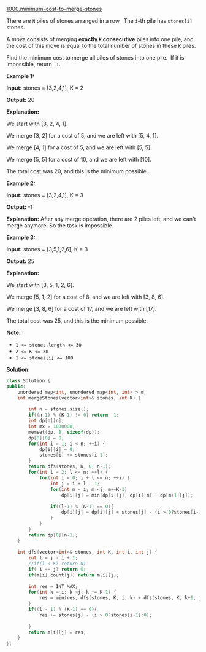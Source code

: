 [1000.minimum-cost-to-merge-stones](https://leetcode.com/problems/minimum-cost-to-merge-stones/)  

There are `N` piles of stones arranged in a row.  The `i`\-th pile has `stones[i]` stones.

A _move_ consists of merging **exactly `K` consecutive** piles into one pile, and the cost of this move is equal to the total number of stones in these `K` piles.

Find the minimum cost to merge all piles of stones into one pile.  If it is impossible, return `-1`.

**Example 1:**

  
**Input:** stones = \[3,2,4,1\], K = 2
  
**Output:** 20
  
**Explanation:** 
  
We start with \[3, 2, 4, 1\].
  
We merge \[3, 2\] for a cost of 5, and we are left with \[5, 4, 1\].
  
We merge \[4, 1\] for a cost of 5, and we are left with \[5, 5\].
  
We merge \[5, 5\] for a cost of 10, and we are left with \[10\].
  
The total cost was 20, and this is the minimum possible.
  

**Example 2:**

  
**Input:** stones = \[3,2,4,1\], K = 3
  
**Output:** \-1
  
**Explanation:** After any merge operation, there are 2 piles left, and we can't merge anymore.  So the task is impossible.
  

**Example 3:**

  
**Input:** stones = \[3,5,1,2,6\], K = 3
  
**Output:** 25
  
**Explanation:** 
  
We start with \[3, 5, 1, 2, 6\].
  
We merge \[5, 1, 2\] for a cost of 8, and we are left with \[3, 8, 6\].
  
We merge \[3, 8, 6\] for a cost of 17, and we are left with \[17\].
  
The total cost was 25, and this is the minimum possible.
  

**Note:**

*   `1 <= stones.length <= 30`
*   `2 <= K <= 30`
*   `1 <= stones[i] <= 100`  



**Solution:**  

```cpp
class Solution {
public:
    unordered_map<int, unordered_map<int, int> > m;
    int mergeStones(vector<int>& stones, int K) {
        
        int n = stones.size();
        if((n-1) % (K-1) != 0) return -1;
        int dp[n][n];
        int mx = 1000000;
        memset(dp, 8, sizeof(dp));
        dp[0][0] = 0;
        for(int i = 1; i < n; ++i) {
            dp[i][i] = 0;
            stones[i] += stones[i-1];
        }
        return dfs(stones, K, 0, n-1);
        for(int l = 2; l <= n; ++l) {
            for(int i = 0; i + l <= n; ++i) {
                int j = i + l - 1;
                for(int m = i; m <j; m+=K-1)
                    dp[i][j] = min(dp[i][j], dp[i][m] + dp[m+1][j]);
                
                if((l-1) % (K-1) == 0){
                    dp[i][j] = dp[i][j] + stones[j] - (i > 0?stones[i-1]:0);
                }
            }
        }
        return dp[0][n-1];
    }
    
    int dfs(vector<int>& stones, int K, int i, int j) {
        int l = j - i + 1;
        //if(l < K) return 0;
        if( i == j) return 0;
        if(m[i].count(j)) return m[i][j];
        
        int res = INT_MAX;
        for(int k = i; k <j; k += K-1) {
            res = min(res, dfs(stones, K, i, k) + dfs(stones, K, k+1, j));
        }
        if((l - 1) % (K-1) == 0){
            res += stones[j] - (i > 0?stones[i-1]:0);
            
        }
        return m[i][j] = res;
    }
};
```
      
